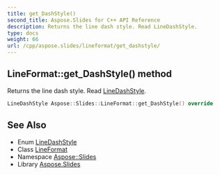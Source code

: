```yaml
---
title: get_DashStyle()
second_title: Aspose.Slides for C++ API Reference
description: Returns the line dash style. Read LineDashStyle.
type: docs
weight: 66
url: /cpp/aspose.slides/lineformat/get_dashstyle/
---
```

## LineFormat::get_DashStyle() method


Returns the line dash style. Read [LineDashStyle](../../linedashstyle/).

```cpp
LineDashStyle Aspose::Slides::LineFormat::get_DashStyle() override
```

## See Also

* Enum [LineDashStyle](../linedashstyle/)
* Class [LineFormat](./)
* Namespace [Aspose::Slides](../)
* Library [Aspose.Slides](../../)